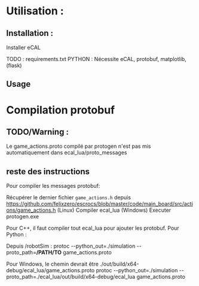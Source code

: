 

# Utilisation :

## Installation :

Installer eCAL

TODO : requirements.txt
PYTHON : Nécessite eCAL, protobuf, matplotlib, (flask)

## Usage

# Compilation protobuf

## TODO/Warning :

Le game_actions.proto compilé par protogen n'est pas mis automatiquement dans ecal_lua/proto_messages

## reste des instructions 
Pour compiler les messages protobuf:

Récupérer le dernier fichier `game_actions.h` depuis https://github.com/felixzero/escrocs/blob/master/code/main_board/src/actions/game_actions.h
(Linux) Compiler ecal_lua
(Windows) Executer protogen.exe

Pour C++, il faut compiler tout ecal_lua pour ajouter les protobuf.
Pour Python :

Depuis /robotSim :
	protoc --python_out=./simulation --proto_path=**/PATH/TO** game_actions.proto

Pour Windows, le chemin devrait être ./out/build/x64-debug/ecal_lua/game_actions.proto
	protoc --python_out=./simulation --proto_path=./ecal_lua/out/build/x64-debug/ecal_lua game_actions.proto



